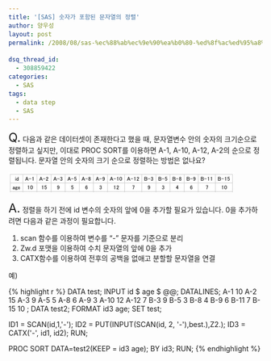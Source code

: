 ```yaml
---
title: '[SAS] 숫자가 포함된 문자열의 정렬'
author: 양우성
layout: post
permalink: /2008/08/sas-%ec%88%ab%ec%9e%90%ea%b0%80-%ed%8f%ac%ed%95%a8%eb%90%9c-%eb%ac%b8%ec%9e%90%ec%97%b4%ec%9d%98-%ec%a0%95%eb%a0%ac/

dsq_thread_id:
  - 308859422
categories:
  - SAS
tags:
  - data step
  - SAS
---
```

<span style="font-size: 24px;">Q.</span> 다음과 같은 데이터셋이 존재한다고 했을 때, 문자열변수 안의 숫자의 크기순으로 정렬하고 싶지만, 이대로 PROC SORT를 이용하면 A-1, A-10, A-12, A-2의 순으로 정렬됩니다. 문자열 안의 숫자의 크기 순으로 정렬하는 방법은 없나요?

![](/images/2008-08-08-fig1.jpg)

<span style="font-size: 24px;">A.</span> 정렬을 하기 전에 id 변수의 숫자의 앞에 0을 추가할 필요가 있습니다. 0을 추가하려면 다음과 같은 과정이 필요합니다.

1.  scan 함수를 이용하여 변수를 &#8220;-&#8221; 문자를 기준으로 분리
2.  Zw.d 포맷을 이용하여 수치 문자열의 앞에 0을 추가
3.  CATX함수를 이용하여 전후의 공백을 없애고 분할할 문자열을 연결

예)

{% highlight r %}
DATA test;
  INPUT id $ age $ @@;
  DATALINES;
A-1 10 A-2 15 A-3 9 A-5 5
A-8 6 A-9 3 A-10 12 A-12 7
B-3 9 B-5 3 B-8 4 B-9 6
B-11 7 B-15 10
;
DATA test2;
  FORMAT id3 age;
  SET test;
 
ID1 = SCAN(id,1,'-');
ID2 = PUT(INPUT(SCAN(id, 2, '-'),best.),Z2.);
ID3 = CATX('-', id1, id2); RUN;
 
PROC SORT DATA=test2(KEEP = id3 age);
  BY id3;
RUN;
{% endhighlight %}


